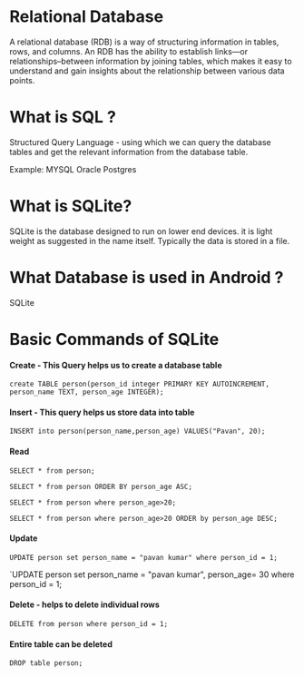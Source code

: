 # Relational Database
A relational database (RDB) is a way of structuring information in tables, rows, and columns. An RDB has the ability to establish links—or relationships–between information by joining tables, which makes it easy to understand and gain insights about the relationship between various data points.

# What is SQL ?
Structured Query Language - using which we can query the database tables and get the relevant information from the database table.

Example:
MYSQL
Oracle
Postgres

# What is SQLite?
SQLite is the database designed to run on lower end devices. it is light weight as suggested in the name itself. Typically the data is stored in a file.

# What Database is used in Android ?
SQLite

# Basic Commands of SQLite
#### Create - This Query helps us to create a database table
`create TABLE person(person_id integer PRIMARY KEY AUTOINCREMENT, 
     	 person_name TEXT, person_age INTEGER);`

#### Insert - This query helps us store data into table
`INSERT into person(person_name,person_age) VALUES("Pavan", 20);`

#### Read
`SELECT * from person;`

`SELECT * from person ORDER BY person_age ASC;`

`SELECT * from person where person_age>20;`

`SELECT * from person where person_age>20 ORDER by person_age DESC;`

#### Update
`UPDATE person set person_name = "pavan kumar" where person_id = 1;`

`UPDATE person set person_name = "pavan kumar", person_age= 30 where person_id = 1;

#### Delete - helps to delete individual rows
`DELETE from person where person_id = 1;`

#### Entire table can be deleted
`DROP table person;`



